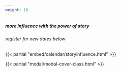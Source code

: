 ```yaml
---
weight: 10
---
```


##### more influence with the power of story

###### register for new dates below

{{< partial "embed/calendar/storyinfluence.html" >}}

<!-- modal cover, only put once -->
{{< partial "modal/modal-cover-class.html"  >}}
